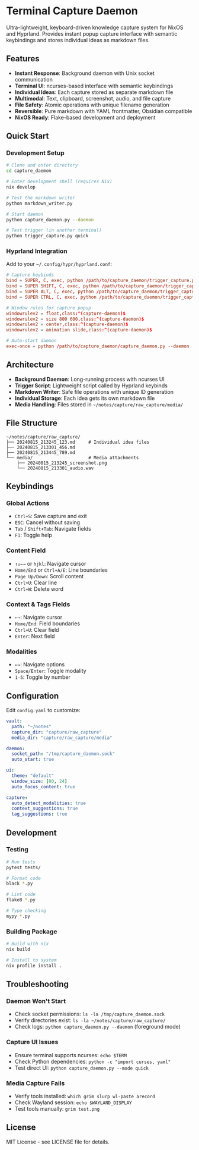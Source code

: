 # Terminal Capture Daemon

Ultra-lightweight, keyboard-driven knowledge capture system for NixOS and Hyprland. Provides instant popup capture interface with semantic keybindings and stores individual ideas as markdown files.

## Features

- **Instant Response**: Background daemon with Unix socket communication
- **Terminal UI**: ncurses-based interface with semantic keybindings
- **Individual Ideas**: Each capture stored as separate markdown file
- **Multimodal**: Text, clipboard, screenshot, audio, and file capture
- **File Safety**: Atomic operations with unique filename generation
- **Reversible**: Pure markdown with YAML frontmatter, Obsidian compatible
- **NixOS Ready**: Flake-based development and deployment

## Quick Start

### Development Setup

```bash
# Clone and enter directory
cd capture_daemon

# Enter development shell (requires Nix)
nix develop

# Test the markdown writer
python markdown_writer.py

# Start daemon
python capture_daemon.py --daemon

# Test trigger (in another terminal)
python trigger_capture.py quick
```

### Hyprland Integration

Add to your `~/.config/hypr/hyprland.conf`:

```conf
# Capture keybinds
bind = SUPER, C, exec, python /path/to/capture_daemon/trigger_capture.py quick
bind = SUPER SHIFT, C, exec, python /path/to/capture_daemon/trigger_capture.py multimodal
bind = SUPER ALT, C, exec, python /path/to/capture_daemon/trigger_capture.py voice
bind = SUPER CTRL, C, exec, python /path/to/capture_daemon/trigger_capture.py screenshot

# Window rules for capture popup
windowrulev2 = float,class:^(capture-daemon)$
windowrulev2 = size 800 600,class:^(capture-daemon)$
windowrulev2 = center,class:^(capture-daemon)$
windowrulev2 = animation slide,class:^(capture-daemon)$

# Auto-start daemon
exec-once = python /path/to/capture_daemon/capture_daemon.py --daemon
```

## Architecture

- **Background Daemon**: Long-running process with ncurses UI
- **Trigger Script**: Lightweight script called by Hyprland keybinds  
- **Markdown Writer**: Safe file operations with unique ID generation
- **Individual Storage**: Each idea gets its own markdown file
- **Media Handling**: Files stored in `~/notes/capture/raw_capture/media/`

## File Structure

```
~/notes/capture/raw_capture/
├── 20240815_213245_123.md     # Individual idea files
├── 20240815_213301_456.md
├── 20240815_213445_789.md
└── media/                     # Media attachments
    ├── 20240815_213245_screenshot.png
    └── 20240815_213301_audio.wav
```

## Keybindings

### Global Actions
- `Ctrl+S`: Save capture and exit
- `ESC`: Cancel without saving
- `Tab` / `Shift+Tab`: Navigate fields
- `F1`: Toggle help

### Content Field
- `↑↓←→` or `hjkl`: Navigate cursor
- `Home/End` or `Ctrl+A/E`: Line boundaries
- `Page Up/Down`: Scroll content
- `Ctrl+U`: Clear line
- `Ctrl+W`: Delete word

### Context & Tags Fields
- `←→`: Navigate cursor
- `Home/End`: Field boundaries
- `Ctrl+U`: Clear field
- `Enter`: Next field

### Modalities
- `←→`: Navigate options
- `Space/Enter`: Toggle modality
- `1-5`: Toggle by number

## Configuration

Edit `config.yaml` to customize:

```yaml
vault:
  path: "~/notes"
  capture_dir: "capture/raw_capture"
  media_dir: "capture/raw_capture/media"

daemon:
  socket_path: "/tmp/capture_daemon.sock"
  auto_start: true

ui:
  theme: "default"
  window_size: [80, 24]
  auto_focus_content: true

capture:
  auto_detect_modalities: true
  context_suggestions: true
  tag_suggestions: true
```

## Development

### Testing

```bash
# Run tests
pytest tests/

# Format code
black *.py

# Lint code
flake8 *.py

# Type checking
mypy *.py
```

### Building Package

```bash
# Build with nix
nix build

# Install to system
nix profile install .
```

## Troubleshooting

### Daemon Won't Start
- Check socket permissions: `ls -la /tmp/capture_daemon.sock`
- Verify directories exist: `ls -la ~/notes/capture/raw_capture/`
- Check logs: `python capture_daemon.py --daemon` (foreground mode)

### Capture UI Issues
- Ensure terminal supports ncurses: `echo $TERM`
- Check Python dependencies: `python -c "import curses, yaml"`
- Test direct UI: `python capture_daemon.py --mode quick`

### Media Capture Fails
- Verify tools installed: `which grim slurp wl-paste arecord`
- Check Wayland session: `echo $WAYLAND_DISPLAY`
- Test tools manually: `grim test.png`

## License

MIT License - see LICENSE file for details.
